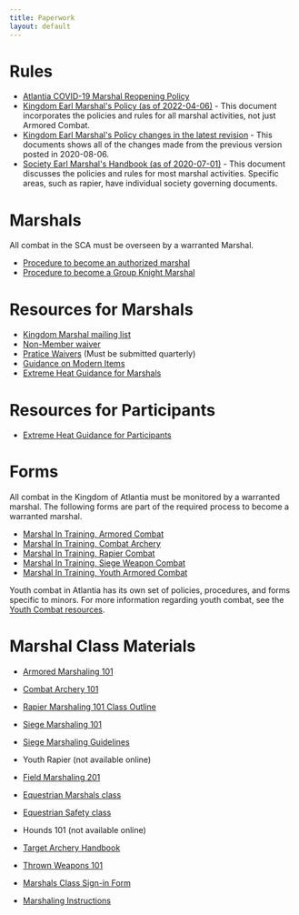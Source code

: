 ```yaml
---
title: Paperwork
layout: default
---
```


# Rules
* [Atlantia COVID-19 Marshal Reopening Policy](https://atlantia.sca.org/wp-content/uploads/2021/06/Atlantia-Covid-Marshal-Policies-v1-5.1.pdf)
* [Kingdom Earl Marshal's Policy (as of 2022-04-06)](/documents/Earl-Marshal-policy-2022-04-06.pdf) - This document incorporates the policies and rules for all marshal activities, not just Armored Combat.
* [Kingdom Earl Marshal's Policy changes in the latest revision](/documents/Earl-Marshal-policy-change-comparison-2022-04-06.pdf) - This documents shows all of the changes made from the previous version posted in 2020-08-06.
* [Society Earl Marshal's Handbook (as of 2020-07-01)](https://www.sca.org/wp-content/uploads/2020/01/marshal_handbook.pdf) - This document discusses the policies and rules for most marshal activities.  Specific areas, such as rapier, have individual society governing documents.

# Marshals
All combat in the SCA must be overseen by a warranted Marshal.

* [Procedure to become an authorized marshal](/procedures/mit)
* [Procedure to become a Group Knight Marshal](/procedures/knight-marshal)

# Resources for Marshals
* [Kingdom Marshal mailing list](http://seahorse.atlantia.sca.org/listinfo.cgi/marshalls-atlantia.sca.org)
* [Non-Member waiver](http://www.sca.org/docs/pdf/rosterwaiver.pdf)
* [Pratice Waivers](http://atlantia.sca.org/offices/seneschal/atlantia-waiver-secretary) (Must be submitted quarterly)
* [Guidance on Modern Items](/procedures/modern)
* [Extreme Heat Guidance for Marshals](/documents/heat-guidance/for-marshals.pdf)

# Resources for Participants
* [Extreme Heat Guidance for Participants](/documents/heat-guidance/for-participants.pdf)

# Forms

All combat in the Kingdom of Atlantia must be monitored by a warranted marshal.
The following forms are part of the required process to become a warranted
marshal.

* [Marshal In Training, Armored Combat](/documents/forms/mit/armored.pdf)
* [Marshal In Training, Combat Archery](/documents/forms/mit/ca.pdf)
* [Marshal In Training, Rapier Combat](/documents/forms/mit/rapier.pdf)
* [Marshal In Training, Siege Weapon Combat](/documents/forms/mit/siege.pdf)
* [Marshal In Training, Youth Armored Combat](/documents/forms/mit/yc-armored.pdf)

Youth combat in Atlantia has its own set of policies, procedures, and forms specific to minors.  For more information regarding youth combat, see the [Youth Combat resources](/youth-combat/).

# Marshal Class Materials

* [Armored Marshaling 101](/training/armored-marshal/)
* [Combat Archery 101](/documents/training/combat-archery-training-101.pdf)
* [Rapier Marshaling 101 Class Outline](/training/rapier-marshal/)
* [Siege Marshaling 101](/documents/training/Siege-101_Outline.pdf)
* [Siege Marshaling Guidelines](/documents/training/SiegeGuidelines.pdf)
* Youth Rapier (not available online)
* [Field Marshaling 201](/training/field-marshal/)

* [Equestrian Marshals class](/training/equestrian-marshal)
* [Equestrian Safety class](/training/equestrian-safety)
* Hounds 101 (not available online)
* [Target Archery Handbook](http://archery.atlantia.sca.org/images/Atlantia_Target_Archery_Handbook_2-0.pdf)
* [Thrown Weapons 101](/documents/training/ThrownWeaponsMarshal101.pdf)
* [Marshals Class Sign-in Form](/documents/forms/marshal-class-roster.pdf)
* [Marshaling Instructions](/documents/training/Marshaling_Instructions.pdf)
